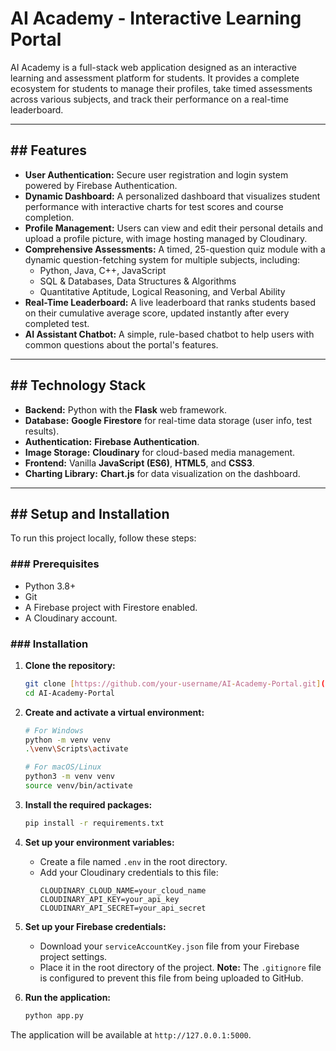 # AI Academy - Interactive Learning Portal

AI Academy is a full-stack web application designed as an interactive learning and assessment platform for students. It provides a complete ecosystem for students to manage their profiles, take timed assessments across various subjects, and track their performance on a real-time leaderboard.

---
## ## Features

* **User Authentication:** Secure user registration and login system powered by Firebase Authentication.
* **Dynamic Dashboard:** A personalized dashboard that visualizes student performance with interactive charts for test scores and course completion.
* **Profile Management:** Users can view and edit their personal details and upload a profile picture, with image hosting managed by Cloudinary.
* **Comprehensive Assessments:** A timed, 25-question quiz module with a dynamic question-fetching system for multiple subjects, including:
    * Python, Java, C++, JavaScript
    * SQL & Databases, Data Structures & Algorithms
    * Quantitative Aptitude, Logical Reasoning, and Verbal Ability
* **Real-Time Leaderboard:** A live leaderboard that ranks students based on their cumulative average score, updated instantly after every completed test.
* **AI Assistant Chatbot:** A simple, rule-based chatbot to help users with common questions about the portal's features.

---
## ## Technology Stack

* **Backend:** Python with the **Flask** web framework.
* **Database:** **Google Firestore** for real-time data storage (user info, test results).
* **Authentication:** **Firebase Authentication**.
* **Image Storage:** **Cloudinary** for cloud-based media management.
* **Frontend:** Vanilla **JavaScript (ES6)**, **HTML5**, and **CSS3**.
* **Charting Library:** **Chart.js** for data visualization on the dashboard.

---
## ## Setup and Installation

To run this project locally, follow these steps:

### ### Prerequisites

* Python 3.8+
* Git
* A Firebase project with Firestore enabled.
* A Cloudinary account.

### ### Installation

1.  **Clone the repository:**
    ```bash
    git clone [https://github.com/your-username/AI-Academy-Portal.git](https://github.com/your-username/AI-Academy-Portal.git)
    cd AI-Academy-Portal
    ```

2.  **Create and activate a virtual environment:**
    ```bash
    # For Windows
    python -m venv venv
    .\venv\Scripts\activate

    # For macOS/Linux
    python3 -m venv venv
    source venv/bin/activate
    ```

3.  **Install the required packages:**
    ```bash
    pip install -r requirements.txt
    ```

4.  **Set up your environment variables:**
    * Create a file named `.env` in the root directory.
    * Add your Cloudinary credentials to this file:
        ```
        CLOUDINARY_CLOUD_NAME=your_cloud_name
        CLOUDINARY_API_KEY=your_api_key
        CLOUDINARY_API_SECRET=your_api_secret
        ```

5.  **Set up your Firebase credentials:**
    * Download your `serviceAccountKey.json` file from your Firebase project settings.
    * Place it in the root directory of the project. **Note:** The `.gitignore` file is configured to prevent this file from being uploaded to GitHub.

6.  **Run the application:**
    ```bash
    python app.py
    ```

The application will be available at `http://127.0.0.1:5000`.
